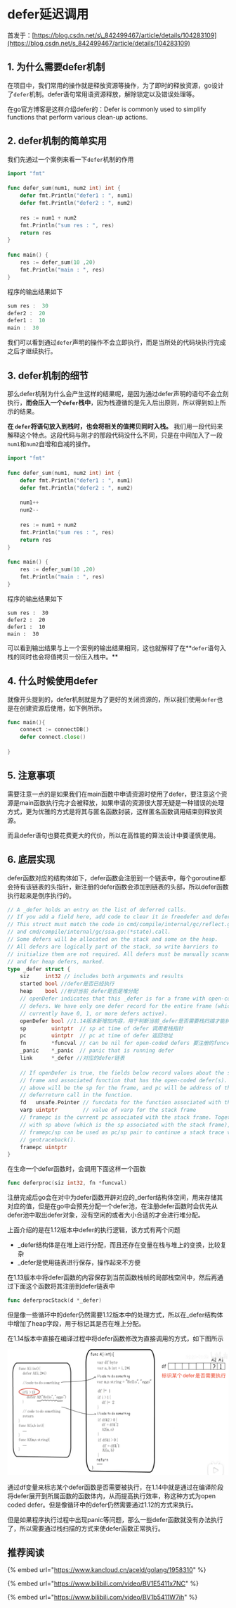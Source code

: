 # defer延迟调用

首发于：[https://blog.csdn.net/s\_842499467/article/details/104283109](https://blog.csdn.net/s_842499467/article/details/104283109)

## 1. 为什么需要defer机制

在项目中，我们常用的操作就是释放资源等操作，为了即时的释放资源，go设计了`defer`机制。defer语句常用语资源释放，解除锁定以及错误处理等。

在go官方博客是这样介绍defer的：Defer is commonly used to simplify functions that perform various clean-up actions.

## 2. defer机制的简单实用

我们先通过一个案例来看一下`defer`机制的作用

```go
import "fmt"

func defer_sum(num1, num2 int) int {
	defer fmt.Println("defer1 : ", num1)
	defer fmt.Println("defer2 : ", num2)

	res := num1 + num2
	fmt.Println("sum res : ", res)
	return res
}

func main() {
	res := defer_sum(10 ,20)
	fmt.Println("main : ", res)
}
```

程序的输出结果如下

```go
sum res :  30
defer2 :  20
defer1 :  10
main :  30
```

我们可以看到通过`defer`声明的操作不会立即执行，而是当所处的代码块执行完成之后才继续执行。

## 3. defer机制的细节

那么defer机制为什么会产生这样的结果呢，是因为通过defer声明的语句不会立刻执行，**而会压入一个`defer`栈中**，因为栈遵循的是先入后出原则，所以得到如上所示的结果。

**在 `defer`将语句放入到栈时，也会将相关的值拷贝同时入栈。** 我们用一段代码来解释这个特点。这段代码与刚才的那段代码没什么不同，只是在中间加入了一段`num1`和`num2`自增和自减的操作。

```go
import "fmt"

func defer_sum(num1, num2 int) int {
	defer fmt.Println("defer1 : ", num1)
	defer fmt.Println("defer2 : ", num2)
	
	num1++
	num2--

	res := num1 + num2
	fmt.Println("sum res : ", res)
	return res
}

func main() {
	res := defer_sum(10 ,20)
	fmt.Println("main : ", res)
}
```

程序的输出结果如下

```text
sum res :  30
defer2 :  20
defer1 :  10
main :  30
```

可以看到输出结果与上一个案例的输出结果相同，这也就解释了在**`defer`语句入栈的同时也会将值拷贝一份压入栈中。**

## 4. 什么时候使用defer

就像开头提到的，defer机制就是为了更好的关闭资源的，所以我们使用`defer`也是在创建资源后使用，如下例所示。

```go
func main(){
    connect := connectDB()
    defer connect.close()
    
}
```

## 5. 注意事项

需要注意一点的是如果我们在main函数中申请资源时使用了defer，要注意这个资源是main函数执行完才会被释放，如果申请的资源很大那无疑是一种错误的处理方式，更为优雅的方式是将其与匿名函数封装，这样匿名函数调用结束则释放资源。

而且defer语句也要花费更大的代价，所以在高性能的算法设计中要谨慎使用。

## 6. 底层实现

defer函数对应的结构体如下，defer函数会注册到一个链表中，每个goroutine都会持有该链表的头指针，新注册的defer函数会添加到链表的头部，所以defer函数执行起来是倒序执行的。

```go
// A _defer holds an entry on the list of deferred calls.
// If you add a field here, add code to clear it in freedefer and deferProcStack
// This struct must match the code in cmd/compile/internal/gc/reflect.go:deferstruct
// and cmd/compile/internal/gc/ssa.go:(*state).call.
// Some defers will be allocated on the stack and some on the heap.
// All defers are logically part of the stack, so write barriers to
// initialize them are not required. All defers must be manually scanned,
// and for heap defers, marked.
type _defer struct {
    siz     int32 // includes both arguments and results
    started bool //defer是否已经执行
    heap    bool //标识当前_defer是否是堆分配
    // openDefer indicates that this _defer is for a frame with open-coded
    // defers. We have only one defer record for the entire frame (which may
    // currently have 0, 1, or more defers active).
    openDefer bool //1.14版本新增加内容，用于判断当前_defer是否需要栈扫描才能执行
    sp        uintptr  // sp at time of defer 调用者栈指针
    pc        uintptr  // pc at time of defer 返回地址
    fn        *funcval // can be nil for open-coded defers 要注册的funcval
    _panic    *_panic  // panic that is running defer
    link      *_defer //对应的defer链表

    // If openDefer is true, the fields below record values about the stack
    // frame and associated function that has the open-coded defer(s). sp
    // above will be the sp for the frame, and pc will be address of the
    // deferreturn call in the function.
    fd   unsafe.Pointer // funcdata for the function associated with the frame
    varp uintptr        // value of varp for the stack frame
    // framepc is the current pc associated with the stack frame. Together,
    // with sp above (which is the sp associated with the stack frame),
    // framepc/sp can be used as pc/sp pair to continue a stack trace via
    // gentraceback().
    framepc uintptr
}
```

在生命一个defer函数时，会调用下面这样一个函数

```go
func deferproc(siz int32, fn *funcval)
```

注册完成后go会在对中为defer函数开辟对应的\_derfer结构体空间，用来存储其对应的值，但是在go中会预先分配一个defer池，在注册defer函数时会优先从defer池中取出defer对象，没有空闲的或者大小合适的才会进行堆分配。

上面介绍的是在1.12版本中defer的执行逻辑，该方式有两个问题

* \_defer结构体是在堆上进行分配，而且还存在变量在栈与堆上的变换，比较复杂
* \_defer是使用链表进行保存，操作起来不方便

在1.13版本中将defer函数的内容保存到当前函数栈帧的局部栈空间中，然后再通过下面这个函数将其注册到defer链表中

```go
func deferprocStack(d *_defer)
```

但是像一些循环中的defer仍然需要1.12版本中的处理方式，所以在\_defer结构体中增加了heap字段，用于标记其是否在堆上分配。

在1.14版本中直接在编译过程中将defer函数修改为直接调用的方式，如下图所示

![](../../.gitbook/assets/image%20%2859%29.png)

通过df变量来标志某个defer函数是否需要被执行，在1.14中就是通过在编译阶段将defer展开到所属函数的函数体内，从而提高执行效率，称这种方式为open coded defer。但是像循环中的defer仍然需要通过1.12的方式来执行。

但是如果程序执行过程中出现panic等问题，那么一些defer函数就没有办法执行了，所以需要通过栈扫描的方式来使defer函数正常执行。

## 推荐阅读

{% embed url="https://www.kancloud.cn/aceld/golang/1958310" %}

{% embed url="https://www.bilibili.com/video/BV1E5411x7NC" %}

{% embed url="https://www.bilibili.com/video/BV1b5411W7ih" %}




